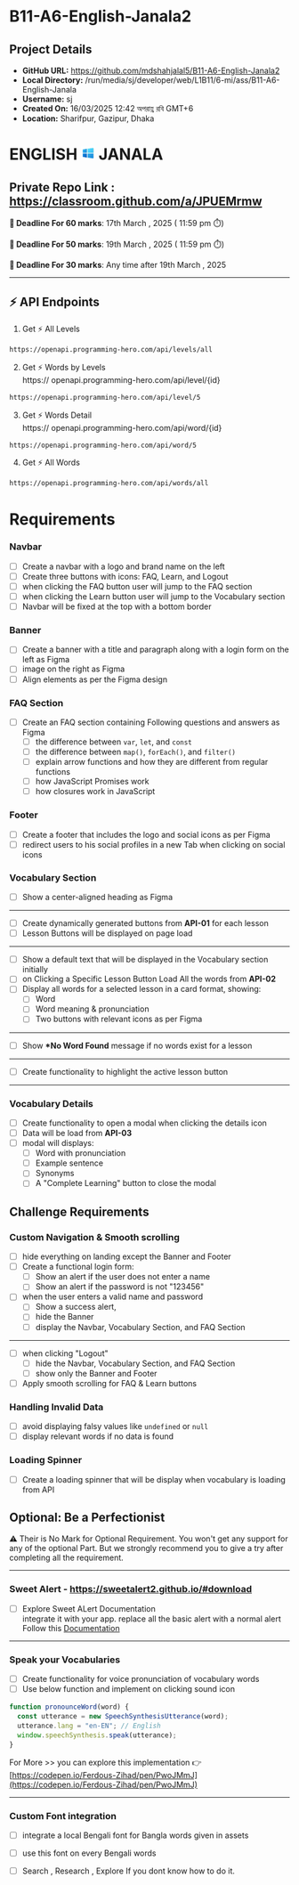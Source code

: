 # B11-A6-English-Janala2

## Project Details

- **GitHub URL:** https://github.com/mdshahjalal5/B11-A6-English-Janala2
- **Local Directory:** /run/media/sj/developer/web/L1B11/6-mi/ass/B11-A6-English-Janala
- **Username:** sj
- **Created On:** 16/03/2025 12:42 অপরাহ্ণ রবি GMT+6
- **Location:** Sharifpur, Gazipur, Dhaka

# ENGLISH <img width="25px" src="./assets/logo.png" /> JANALA

## Private Repo Link : https://classroom.github.com/a/JPUEMrmw

**📅 Deadline For 60 marks**: 17th March , 2025 ( 11:59 pm ⏱️)

**📅 Deadline For 50 marks**: 19th March , 2025 ( 11:59 pm ⏱️)

**📅 Deadline For 30 marks**: Any time after 19th March , 2025

---

## ⚡ API Endpoints

1. Get ⚡ All Levels

```bash
https://openapi.programming-hero.com/api/levels/all
```

2. Get ⚡ Words by Levels <br/>
   https:// openapi.programming-hero.com/api/level/{id}

```bash
https://openapi.programming-hero.com/api/level/5
```

3. Get ⚡ Words Detail <br/>
   https:// openapi.programming-hero.com/api/word/{id}

```bash
https://openapi.programming-hero.com/api/word/5
```

4. Get ⚡ All Words <br/>

```bash
https://openapi.programming-hero.com/api/words/all
```

# Requirements

### Navbar

- [ ] Create a navbar with a logo and brand name on the left
- [ ] Create three buttons with icons: FAQ, Learn, and Logout
- [ ] when clicking the FAQ button user will jump to the FAQ section
- [ ] when clicking the Learn button user will jump to the Vocabulary section
- [ ] Navbar will be fixed at the top with a bottom border

### Banner

- [ ] Create a banner with a title and paragraph along with a login form on the left as Figma
- [ ] image on the right as Figma
- [ ] Align elements as per the Figma design

### FAQ Section

- [ ] Create an FAQ section containing Following questions and answers as Figma
  - [ ] the difference between `var`, `let`, and `const`
  - [ ] the difference between `map()`, `forEach()`, and `filter()`
  - [ ] explain arrow functions and how they are different from regular functions
  - [ ] how JavaScript Promises work
  - [ ] how closures work in JavaScript

### Footer

- [ ] Create a footer that includes the logo and social icons as per Figma
- [ ] redirect users to his social profiles in a new Tab when clicking on social icons

### Vocabulary Section

- [ ] Show a center-aligned heading as Figma

---

- [ ] Create dynamically generated buttons from **API-01** for each lesson
- [ ] Lesson Buttons will be displayed on page load

---

- [ ] Show a default text that will be displayed in the Vocabulary section initially
- [ ] on Clicking a Specific Lesson Button Load All the words from **API-02**
- [ ] Display all words for a selected lesson in a card format, showing:
  - [ ] Word
  - [ ] Word meaning & pronunciation
  - [ ] Two buttons with relevant icons as per Figma

---

- [ ] Show **\*No Word Found** message if no words exist for a lesson

---

- [ ] Create functionality to highlight the active lesson button

---

### Vocabulary Details

- [ ] Create functionality to open a modal when clicking the details icon
- [ ] Data will be load from **API-03**
- [ ] modal will displays:
  - [ ] Word with pronunciation
  - [ ] Example sentence
  - [ ] Synonyms
  - [ ] A "Complete Learning" button to close the modal

## Challenge Requirements

### Custom Navigation & Smooth scrolling

- [ ] hide everything on landing except the Banner and Footer
- [ ] Create a functional login form:
  - [ ] Show an alert if the user does not enter a name
  - [ ] Show an alert if the password is not "123456"
- [ ] when the user enters a valid name and password
  - [ ] Show a success alert,
  - [ ] hide the Banner
  - [ ] display the Navbar, Vocabulary Section, and FAQ Section

---

- [ ] when clicking "Logout"
  - [ ] hide the Navbar, Vocabulary Section, and FAQ Section
  - [ ] show only the Banner and Footer
- [ ] Apply smooth scrolling for FAQ & Learn buttons

### Handling Invalid Data

- [ ] avoid displaying falsy values like `undefined` or `null`
- [ ] display relevant words if no data is found

### Loading Spinner

- [ ] Create a loading spinner that will be display when vocabulary is loading from API

## Optional: Be a Perfectionist

⚠️ Their is No Mark for Optional Requirement. You won't get any support for any of the optional Part. But we strongly recommend you to give a try after completing all the requirement.

---

### Sweet Alert - https://sweetalert2.github.io/#download

- [ ] Explore Sweet ALert Documentation <br/>
      integrate it with your app. replace all the basic alert with a normal alert <br/>
      Follow this [Documentation](https://sweetalert2.github.io/)

---

### Speak your Vocabularies

- [ ] Create functionality for voice pronunciation of vocabulary words
- [ ] Use below function and implement on clicking sound icon

```js
function pronounceWord(word) {
  const utterance = new SpeechSynthesisUtterance(word);
  utterance.lang = "en-EN"; // English
  window.speechSynthesis.speak(utterance);
}
```

For More >> you can explore this implementation 👉 [https://codepen.io/Ferdous-Zihad/pen/PwoJMmJ](https://codepen.io/Ferdous-Zihad/pen/PwoJMmJ)

---

### Custom Font integration

- [ ] integrate a local Bengali font for Bangla words given in assets
- [ ] use this font on every Bengali words
- [ ] Search , Research , Explore If you dont know how to do it.

